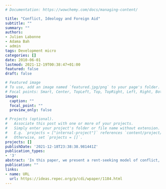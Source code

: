 ```yaml
---
# Documentation: https://wowchemy.com/docs/managing-content/

title: "Conflict, Ideology and Foreign Aid"
subtitle: ""
summary: ""
authors: 
- Julien Labonne
- Adama Bah
- admin
tags: Development micro
categories: []
date: 2010-06-01
lastmod: 2021-12-19T00:38:47+01:00
featured: false
draft: false

# Featured image
# To use, add an image named `featured.jpg/png` to your page's folder.
# Focal points: Smart, Center, TopLeft, Top, TopRight, Left, Right, BottomLeft, Bottom, BottomRight.
image:
  caption: ""
  focal_point: ""
  preview_only: false

# Projects (optional).
#   Associate this post with one or more of your projects.
#   Simply enter your project's folder or file name without extension.
#   E.g. `projects = ["internal-project"]` references `content/project/deep-learning/index.md`.
#   Otherwise, set `projects = []`.
projects: []
publishDate: '2021-12-18T23:38:38.981441Z'
publication_types:
- '3'
abstract: 'In this paper, we present a rent-seeking model of conflict, which highlights the role of ideology in determining whether the government or the rebels take the initiative. We use the model to interpret the impact of a large-scale Community-Driven Development project on civil conflict in the Philippines. The country is characterized by the presence of two rebel groups, the New Peoples Army (NPA) and the Moro Islamic Liberation Front (MILF), with two distinct ideologies. We use a unique geo-referenced panel dataset on the occurrence of conflicts in 2003 and 2006 gathered from local newspapers that we match with nationally representative household survey and budget data on all municipalities in the country. Consistent with our models predictions, using a variety of estimation strategies, we find robust evidence that the project leads to a decline in MILF-related events and to an increase in NPA-related events.'
publication: ""
links:
- name: URL
  url: https://ideas.repec.org/p/cdi/wpaper/1184.html
---
```


